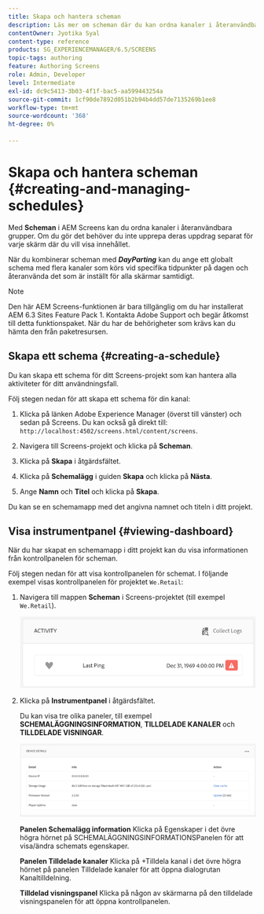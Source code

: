 ```yaml
---
title: Skapa och hantera scheman
description: Läs mer om scheman där du kan ordna kanaler i återanvändbara grupper så att du inte behöver upprepa deras tilldelning individuellt.
contentOwner: Jyotika Syal
content-type: reference
products: SG_EXPERIENCEMANAGER/6.5/SCREENS
topic-tags: authoring
feature: Authoring Screens
role: Admin, Developer
level: Intermediate
exl-id: dc9c5413-3b03-4f1f-bac5-aa599443254a
source-git-commit: 1cf90de7892d051b2b94b4dd57de7135269b1ee8
workflow-type: tm+mt
source-wordcount: '368'
ht-degree: 0%

---
```


# Skapa och hantera scheman {#creating-and-managing-schedules}

Med **Scheman** i AEM Screens kan du ordna kanaler i återanvändbara grupper. Om du gör det behöver du inte upprepa deras uppdrag separat för varje skärm där du vill visa innehållet.

När du kombinerar scheman med ***DayParting*** kan du ange ett globalt schema med flera kanaler som körs vid specifika tidpunkter på dagen och återanvända det som är inställt för alla skärmar samtidigt.

>[!NOTE]
>
>Den här AEM Screens-funktionen är bara tillgänglig om du har installerat AEM 6.3 Sites Feature Pack 1. Kontakta Adobe Support och begär åtkomst till detta funktionspaket. När du har de behörigheter som krävs kan du hämta den från paketresursen.

## Skapa ett schema {#creating-a-schedule}

Du kan skapa ett schema för ditt Screens-projekt som kan hantera alla aktiviteter för ditt användningsfall.

Följ stegen nedan för att skapa ett schema för din kanal:

1. Klicka på länken Adobe Experience Manager (överst till vänster) och sedan på Screens. Du kan också gå direkt till: `http://localhost:4502/screens.html/content/screens`.
1. Navigera till Screens-projekt och klicka på **Scheman**.
1. Klicka på **Skapa** i åtgärdsfältet.
1. Klicka på **Schemalägg** i guiden **Skapa** och klicka på **Nästa**.

1. Ange **Namn** och **Titel** och klicka på **Skapa**.

Du kan se en schemamapp med det angivna namnet och titeln i ditt projekt.


## Visa instrumentpanel {#viewing-dashboard}

När du har skapat en schemamapp i ditt projekt kan du visa informationen från kontrollpanelen för scheman.

Följ stegen nedan för att visa kontrollpanelen för schemat. I följande exempel visas kontrollpanelen för projektet `We.Retail`:

1. Navigera till mappen **Scheman** i Screens-projektet (till exempel `We.Retail`).

   ![chlimage_1](assets/chlimage_1.png)

1. Klicka på **Instrumentpanel** i åtgärdsfältet.

   Du kan visa tre olika paneler, till exempel **SCHEMALÄGGNINGSINFORMATION**, **TILLDELADE KANALER** och **TILLDELADE VISNINGAR**.

   ![chlimage_1-1](assets/chlimage_1-1.png)

   **Panelen Schemalägg information** Klicka på Egenskaper i det övre högra hörnet på SCHEMALÄGGNINGSINFORMATIONSPanelen för att visa/ändra schemats egenskaper.

   **Panelen Tilldelade kanaler** Klicka på +Tilldela kanal i det övre högra hörnet på panelen Tilldelade kanaler för att öppna dialogrutan Kanaltilldelning.

   **Tilldelad visningspanel** Klicka på någon av skärmarna på den tilldelade visningspanelen för att öppna kontrollpanelen.
